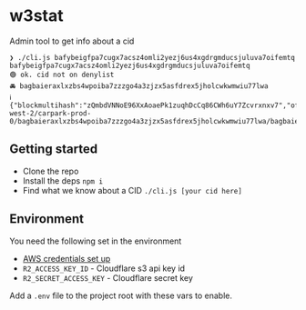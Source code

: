# w3stat

Admin tool to get info about a cid

```shell
❯ ./cli.js bafybeigfpa7cugx7acsz4omli2yezj6us4xgdrgmducsjuluva7oifemtq
bafybeigfpa7cugx7acsz4omli2yezj6us4xgdrgmducsjuluva7oifemtq
🟢 ok. cid not on denylist
🚘 bagbaieraxlxzbs4wpoiba7zzzgo4a3zjzx5asfdrex5jholcwkwmwiu77lwa
ℹ️  {"blockmultihash":"zQmbdVNNoE96XxAoaePk1zuqhDcCq86CWh6uY7Zcvrxnxv7","offset":588,"length":58,"carpath":"us-west-2/carpark-prod-0/bagbaieraxlxzbs4wpoiba7zzzgo4a3zjzx5asfdrex5jholcwkwmwiu77lwa/bagbaieraxlxzbs4wpoiba7zzzgo4a3zjzx5asfdrex5jholcwkwmwiu77lwa.car"}
```

## Getting started

- Clone the repo
- Install the deps `npm i`
- Find what we know about a CID `./cli.js [your cid here]`

## Environment

You need the following set in the environment

- [AWS credentials set up](https://docs.aws.amazon.com/sdk-for-javascript/v3/developer-guide/setting-credentials-node.html)
- `R2_ACCESS_KEY_ID` - Cloudflare s3 api key id
- `R2_SECRET_ACCESS_KEY` - Cloudflare secret key

Add a `.env` file to the project root with these vars to enable.
